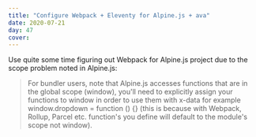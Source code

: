 ```yaml
---
title: "Configure Webpack + Eleventy for Alpine.js + ava"
date: 2020-07-21
day: 47
cover:
---
```


Use quite some time figuring out Webpack for Alpine.js project due to the scope problem noted in Alpine.js:

> For bundler users, note that Alpine.js accesses functions that are in the global scope (window), you'll need to explicitly assign your functions to window in order to use them with x-data for example window.dropdown = function () {} (this is because with Webpack, Rollup, Parcel etc. function's you define will default to the module's scope not window).
